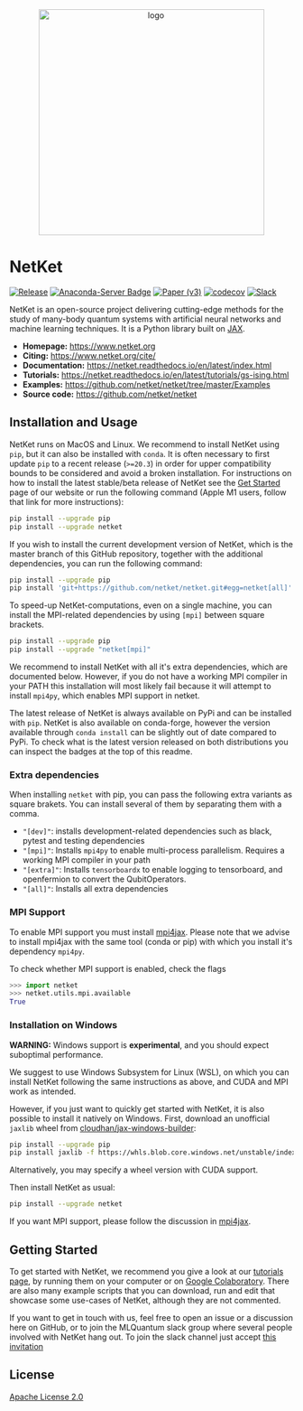 <div align="center">
<img src="https://www.netket.org/logo/logo_simple.jpg" alt="logo" width="400"></img>
</div>

# __NetKet__

[![Release](https://img.shields.io/github/release/netket/netket.svg)](https://github.com/netket/netket/releases)
[![Anaconda-Server Badge](https://anaconda.org/conda-forge/netket/badges/version.svg)](https://anaconda.org/conda-forge/netket)
[![Paper (v3)](https://img.shields.io/badge/paper%20%28v3%29-arXiv%3A2112.10526-B31B1B)](https://arxiv.org/abs/2112.10526)
[![codecov](https://codecov.io/gh/netket/netket/branch/master/graph/badge.svg?token=gzcOlpO5lB)](https://codecov.io/gh/netket/netket)
[![Slack](https://img.shields.io/badge/slack-chat-green.svg)](https://join.slack.com/t/mlquantum/shared_invite/zt-16r1nfgoy-VkSghuNL1Co0mu3iYwOhuA) 

NetKet is an open-source project delivering cutting-edge methods for the study
of many-body quantum systems with artificial neural networks and machine learning techniques.
It is a Python library built on [JAX](https://github.com/google/jax).

- **Homepage:** <https://www.netket.org>
- **Citing:** <https://www.netket.org/cite/>
- **Documentation:** <https://netket.readthedocs.io/en/latest/index.html>
- **Tutorials:** <https://netket.readthedocs.io/en/latest/tutorials/gs-ising.html>
- **Examples:** <https://github.com/netket/netket/tree/master/Examples>
- **Source code:** <https://github.com/netket/netket>

## Installation and Usage

NetKet runs on MacOS and Linux. We recommend to install NetKet using `pip`, but it can also be installed with `conda`.
It is often necessary to first update `pip` to a recent release (`>=20.3`) in order for upper compatibility bounds to be considered and avoid a broken installation.
For instructions on how to install the latest stable/beta release of NetKet see the [Get Started](https://www.netket.org/get_started/) page of our website or run the following command (Apple M1 users, follow that link for more instructions):

```sh
pip install --upgrade pip
pip install --upgrade netket
```

If you wish to install the current development version of NetKet, which is the master branch of this GitHub repository, together with the additional dependencies, you can run the following command:

```sh
pip install --upgrade pip
pip install 'git+https://github.com/netket/netket.git#egg=netket[all]'
```

To speed-up NetKet-computations, even on a single machine, you
can install the MPI-related dependencies by using `[mpi]` between square brackets.

```sh
pip install --upgrade pip
pip install --upgrade "netket[mpi]"
```

We recommend to install NetKet with all it's extra dependencies, which are documented below.
However, if you do not have a working MPI compiler in your PATH this installation will most likely fail because
it will attempt to install `mpi4py`, which enables MPI support in netket.

The latest release of NetKet is always available on PyPi and can be installed with `pip`.
NetKet is also available on conda-forge, however the version available through `conda install`
can be slightly out of date compared to PyPi.
To check what is the latest version released on both distributions you can inspect the badges at the top of this readme.

### Extra dependencies
When installing `netket` with pip, you can pass the following extra variants as square brakets. You can install several of them by separating them with a comma.
 - `"[dev]"`: installs development-related dependencies such as black, pytest and testing dependencies
 - `"[mpi]"`: Installs `mpi4py` to enable multi-process parallelism. Requires a working MPI compiler in your path
 - `"[extra]"`: Installs `tensorboardx` to enable logging to tensorboard, and openfermion to convert the QubitOperators.
 - `"[all]"`: Installs all extra dependencies

### MPI Support
To enable MPI support you must install [mpi4jax](https://github.com/PhilipVinc/mpi4jax). Please note that we advise to install mpi4jax  with the same tool (conda or pip) with which you install it's dependency `mpi4py`.

To check whether MPI support is enabled, check the flags
```python
>>> import netket
>>> netket.utils.mpi.available
True
```

### Installation on Windows
**WARNING:** Windows support is **experimental**, and you should expect suboptimal performance.

We suggest to use Windows Subsystem for Linux (WSL), on which you can install NetKet following the same instructions as above, and CUDA and MPI work as intended.

However, if you just want to quickly get started with NetKet, it is also possible to install it natively on Windows. First, download an unofficial `jaxlib` wheel from [cloudhan/jax-windows-builder](https://github.com/cloudhan/jax-windows-builder):
```sh
pip install --upgrade pip
pip install jaxlib -f https://whls.blob.core.windows.net/unstable/index.html
```
Alternatively, you may specify a wheel version with CUDA support.

Then install NetKet as usual:
```sh
pip install --upgrade netket
```

If you want MPI support, please follow the discussion in [mpi4jax](https://github.com/mpi4jax/mpi4jax/issues/24).

## Getting Started

To get started with NetKet, we recommend you give a look at our [tutorials page](https://netket.readthedocs.io/en/latest/tutorials/gs-ising.htmls), by running them on your computer or on [Google Colaboratory](https://colab.research.google.com).
There are also many example scripts that you can download, run and edit that showcase some use-cases of NetKet, although they are not commented.

If you want to get in touch with us, feel free to open an issue or a discussion here on GitHub, or to join the MLQuantum slack group where several people involved with NetKet hang out. To join the slack channel just accept [this invitation](https://join.slack.com/t/mlquantum/shared_invite/zt-13nohbtt3-nWgz~faxWXjVnu0BCHWM7w)

## License

[Apache License 2.0](https://github.com/netket/netket/blob/master/LICENSE)
